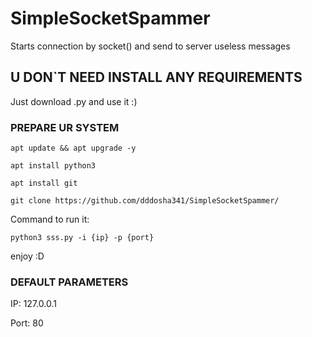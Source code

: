 # SimpleSocketSpammer
Starts connection by socket() and send to server useless messages

## U DON`T NEED INSTALL ANY REQUIREMENTS
Just download .py and use it :)

### PREPARE UR SYSTEM

`apt update && apt upgrade -y`

`apt install python3`

`apt install git`

`git clone https://github.com/dddosha341/SimpleSocketSpammer/`

Command to run it:

`python3 sss.py -i {ip} -p {port}`

enjoy :D

### DEFAULT PARAMETERS

IP: 127.0.0.1

Port: 80
